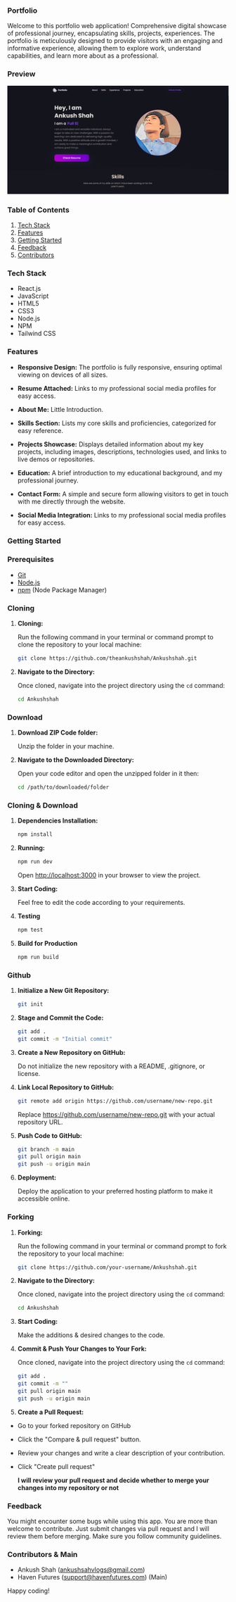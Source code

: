 ### Portfolio

Welcome to this portfolio web application! Comprehensive digital showcase of professional journey, encapsulating skills, projects, experiences. The portfolio is meticulously designed to provide visitors with an engaging and informative experience, allowing them to explore work, understand capabilities, and learn more about as a professional.

### Preview

![Preview Image](1.png)

### <a name="table">Table of Contents</a>

1. [Tech Stack](#tech-stack)
2. [Features](#features)
3. [Getting Started](#getting-started)
4. [Feedback](#feedback)
5. [Contributors](#contributors)

### <a name="tech-stack">Tech Stack</a>

- React.js
- JavaScript
- HTML5
- CSS3
- Node.js
- NPM
- Tailwind CSS

### <a name="features">Features</a>

- **Responsive Design:** The portfolio is fully responsive, ensuring optimal viewing on devices of all sizes.

- **Resume Attached:** Links to my professional social media profiles for easy access.

- **About Me:** Little Introduction.
  
- **Skills Section:** Lists my core skills and proficiencies, categorized for easy reference.

- **Projects Showcase:** Displays detailed information about my key projects, including images, descriptions, technologies used, and links to live demos or repositories.
  
- **Education:** A brief introduction to my educational background, and my professional journey.
  
- **Contact Form:** A simple and secure form allowing visitors to get in touch with me directly through the website.
  
- **Social Media Integration:** Links to my professional social media profiles for easy access.

### <a name="getting-started">Getting Started</a>

### Prerequisites

- [Git](https://git-scm.com/)
- [Node.js](https://nodejs.org/en)
- [npm](https://www.npmjs.com/) (Node Package Manager)

### Cloning

1. **Cloning:** 

    Run the following command in your terminal or command prompt to clone the repository to your local machine:

    ```bash
    git clone https://github.com/theankushshah/Ankushshah.git
    ```

2. **Navigate to the Directory:** 
    
    Once cloned, navigate into the project directory using the `cd` command:

    ```bash
    cd Ankushshah
    ```

### Download

1. **Download ZIP Code folder:** 

    Unzip the folder in your machine.

2. **Navigate to the Downloaded Directory:** 

    Open your code editor and open the unzipped folder in it then:

    ```bash
    cd /path/to/downloaded/folder
    ```

### Cloning & Download

1. **Dependencies Installation:**

    ```bash
    npm install
    ```

2. **Running:**

    ```bash
    npm run dev
    ```

    Open [http://localhost:3000](http://localhost:3000) in your browser to view the project.

3. **Start Coding:** 

    Feel free to edit the code according to your requirements. 

4. **Testing**

    ```bash
    npm test
    ```

5. **Build for Production**

    ```bash
    npm run build
    ```

### Github

1. **Initialize a New Git Repository:**

    ```bash
    git init
    ```

2. **Stage and Commit the Code:**

    ```bash
    git add .
    git commit -m "Initial commit"
    ```

3. **Create a New Repository on GitHub:**

    Do not initialize the new repository with a README, .gitignore, or license.

4. **Link Local Repository to GitHub:**

    ```bash
    git remote add origin https://github.com/username/new-repo.git
    ```

    Replace https://github.com/username/new-repo.git with your actual repository URL.

5. **Push Code to GitHub:**

    ```bash
    git branch -m main
    git pull origin main
    git push -u origin main
    ```

6. **Deployment:** 
    
    Deploy the application to your preferred hosting platform to make it accessible online.

### Forking

1. **Forking:** 

    Run the following command in your terminal or command prompt to fork the repository to your local machine:

    ```bash
    git clone https://github.com/your-username/Ankushshah.git
    ```

2. **Navigate to the Directory:** 

    Once cloned, navigate into the project directory using the `cd` command:

    ```bash
    cd Ankushshah
    ```

3. **Start Coding:** 

    Make the additions & desired changes to the code.

4. **Commit & Push Your Changes to Your Fork:** 

    Once cloned, navigate into the project directory using the `cd` command:

    ```bash
    git add .
    git commit -m ""
    git pull origin main
    git push -u origin main
    ```

5. **Create a Pull Request:**

- Go to your forked repository on GitHub
- Click the "Compare & pull request" button.
- Review your changes and write a clear description of your contribution.
- Click "Create pull request"

    **I will review your pull request and decide whether to merge your changes into my repository or not**

### <a name="feedback">Feedback</a>

You might encounter some bugs while using this app. You are more than welcome to contribute. Just submit changes via pull request and I will review them before merging. Make sure you follow community guidelines.

### <a name="contributors">Contributors & Main</a>

- Ankush Shah (ankushsahvlogs@gmail.com)
- Haven Futures (support@havenfutures.com) (Main)

Happy coding!